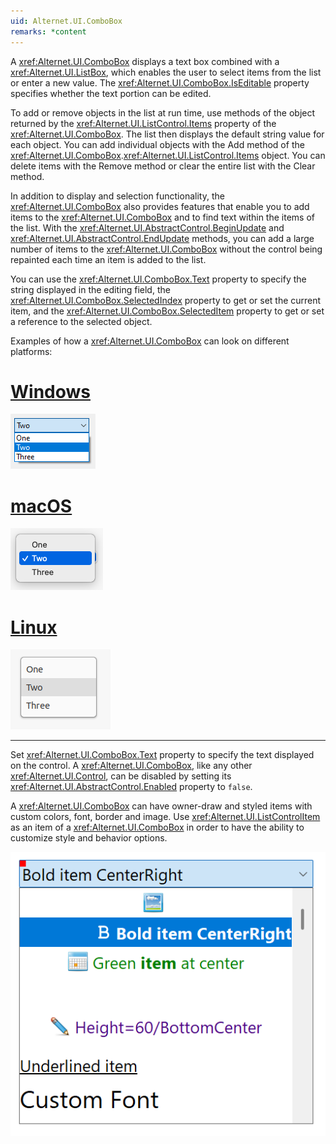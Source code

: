 ```yaml
---
uid: Alternet.UI.ComboBox
remarks: *content
---
```

A <xref:Alternet.UI.ComboBox> displays a text box combined with a <xref:Alternet.UI.ListBox>, which enables the user
to select items from the list or enter a new value.
The <xref:Alternet.UI.ComboBox.IsEditable> property specifies whether the text portion can be edited.

To add or remove objects in the list at run time, use methods of the object returned by the <xref:Alternet.UI.ListControl.Items> property of the <xref:Alternet.UI.ComboBox>.
The list then displays the default string value for each object. You can add individual objects with the Add method of the <xref:Alternet.UI.ComboBox>.<xref:Alternet.UI.ListControl.Items> object.
You can delete items with the Remove method or clear the entire list with the Clear method.

In addition to display and selection functionality, the <xref:Alternet.UI.ComboBox> also provides features that enable you to
add items to the <xref:Alternet.UI.ComboBox> and to find text within the items of the list. With the <xref:Alternet.UI.AbstractControl.BeginUpdate>
and <xref:Alternet.UI.AbstractControl.EndUpdate> methods, you can add a large number of items to the <xref:Alternet.UI.ComboBox> without the control
being repainted each time an item is added to the list.

You can use the <xref:Alternet.UI.ComboBox.Text> property to specify the string displayed in the editing field,
the <xref:Alternet.UI.ComboBox.SelectedIndex> property to get or set the current item,
and the <xref:Alternet.UI.ComboBox.SelectedItem> property to get or set a reference to the selected object.

Examples of how a <xref:Alternet.UI.ComboBox> can look on different platforms:

# [Windows](#tab/screenshot-windows)
![ComboBox on Windows](images/combobox-windows.png)
# [macOS](#tab/screenshot-macos)
![ComboBox on macOS](images/combobox-macos.png)
# [Linux](#tab/screenshot-linux)
![ComboBox on Linux](images/combobox-linux.png)
***

Set <xref:Alternet.UI.ComboBox.Text> property to specify the text displayed on the control.
A <xref:Alternet.UI.ComboBox>, like any other <xref:Alternet.UI.Control>, can be disabled by setting 
its <xref:Alternet.UI.AbstractControl.Enabled> property to `false`.

A <xref:Alternet.UI.ComboBox> can have owner-draw and styled items with custom colors, font, border and image.
Use <xref:Alternet.UI.ListControlItem> as an item of a <xref:Alternet.UI.ComboBox> in order to 
have the ability to customize style and behavior options.

![ComboBox with styled items](images/combobox-styled.png)
